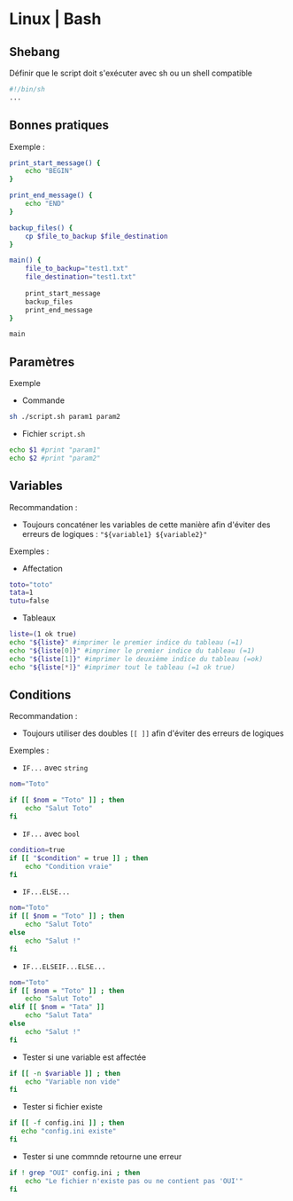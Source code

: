 # Linux | Bash

## Shebang

Définir que le script doit s'exécuter avec sh ou un shell compatible

```bash
#!/bin/sh
...
```

## Bonnes pratiques

Exemple :

```bash
print_start_message() {
    echo "BEGIN"
}

print_end_message() {
    echo "END"
}

backup_files() {
    cp $file_to_backup $file_destination
}

main() {
    file_to_backup="test1.txt"
    file_destination="test1.txt"
    
    print_start_message
    backup_files
    print_end_message
}

main
```

## Paramètres

Exemple

* Commande

```bash
sh ./script.sh param1 param2
```

* Fichier `script.sh`

```bash
echo $1 #print "param1"
echo $2 #print "param2"
```

## Variables

Recommandation :

* Toujours concaténer les variables de cette manière afin d'éviter des erreurs de logiques : `"${variable1} ${variable2}"`

Exemples :

* Affectation

```bash
toto="toto"
tata=1
tutu=false
```

* Tableaux

```bash
liste=(1 ok true)
echo "${liste}" #imprimer le premier indice du tableau (=1)
echo "${liste[0]}" #imprimer le premier indice du tableau (=1)
echo "${liste[1]}" #imprimer le deuxième indice du tableau (=ok)
echo "${liste[*]}" #imprimer tout le tableau (=1 ok true)
```

## Conditions

Recommandation :

* Toujours utiliser des doubles `[[ ]]` afin d'éviter des erreurs de logiques

Exemples :

* `IF...` avec `string`

```bash
nom="Toto"

if [[ $nom = "Toto" ]] ; then
    echo "Salut Toto"
fi
```

* `IF...` avec `bool`

```bash
condition=true
if [[ "$condition" = true ]] ; then
    echo "Condition vraie"
fi
```

* `IF...ELSE...`

```bash
nom="Toto"
if [[ $nom = "Toto" ]] ; then
    echo "Salut Toto"
else
    echo "Salut !"
fi
```

* `IF...ELSEIF...ELSE...`

```bash
nom="Toto"
if [[ $nom = "Toto" ]] ; then
    echo "Salut Toto"
elif [[ $nom = "Tata" ]]
    echo "Salut Tata"
else
    echo "Salut !"
fi
```

* Tester si une variable est affectée

```bash
if [[ -n $variable ]] ; then
    echo "Variable non vide"
fi
```

* Tester si fichier existe

```bash
if [[ -f config.ini ]] ; then
   echo "config.ini existe"
fi
```

* Tester si une commnde retourne une erreur

```bash
if ! grep "OUI" config.ini ; then
    echo "Le fichier n'existe pas ou ne contient pas 'OUI'"
fi
```
